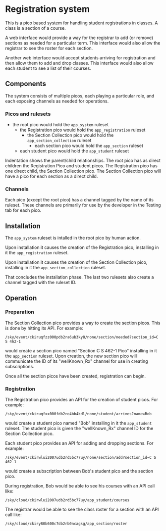 # Registration system

This is a pico based system for handling student registrations in classes.
A class is a section of a course.

A web interface would provide a way for the registrar to add (or remove) sections as needed for a particular term.
This interface would also allow the registrar to see the roster for each section.

Another web interface would accept students arriving for registration and then allow them to add and drop classes.
This interface would also allow each student to see a list of their courses.

## Components

The system consists of multiple picos, each playing a particular role,
and each exposing channels as needed for operations.

### Picos and rulesets

- the root pico would hold the `app_system` ruleset
    - the Registration pico would hold the `app_registration` ruleset
        - the Section Collection pico would hold the `app_section_collection` ruleset
            - each section pico would hold the `app_section` ruleset
    - each student pico would hold the `app_student` ruleset

Indentation shows the parent/child relationships.
The root pico has as direct children the Registration Pico and student picos.
The Registration pico has one direct child, the Section Collection pico.
The Section Collection pico will have a pico for each section as a direct child.


### Channels

Each pico (except the root pico) has a channel tagged by the name of its ruleset.
These channels are primarily for use by the developer in the Testing tab for each pico.

## Installation

The `app_system` ruleset is intalled in the root pico by human action.

Upon installation it causes the creation of the Registration pico, installing in it the `app_registration` ruleset.

Upon installation it causes the creation of the Section Collection pico, installing in it the `app_section_collection` ruleset.

That concludes the installation phase.
The last two rulesets also create a channel tagged with the ruleset ID.

## Operation

### Preparation

The Section Collection pico provides a way to create the section picos.
This is done by hitting its API.
For example:
```
/sky/event/ckiruqfzz000pdb2ra6ub3ky8/none/section/needed?section_id=C S 462-1
```
would create a section pico named "Section C S 462-1 Pico" installing in it the `app_section` ruleset.
Upon creation, the new section pico will communicate the ID of its "wellKnown_Rx" channel
for use in creating subscriptions.

Once all the section picos have been created, registration can begin.

### Registration

The Registration pico provides an API for the creation of student picos.
For example:
```
/sky/event/ckiruqfxx000fdb2re4bb4kdl/none/student/arrives?name=Bob
```
would create a student pico named "Bob" installing in it the `app_student` ruleset.
The student pico is given the "wellKnown_Rx" channel ID for the Section Collection pico.

Each student pico provides an API for adding and dropping sections.
For example:
```
/sky/event/ckirwlui2007udb2rd5bc77uy/none/section/add?section_id=C S 462-1
```
would create a subscription between Bob's student pico and the section pico.

During registration, Bob would be able to see his courses with an API call like:
```
/sky/cloud/ckirwlui2007udb2rd5bc77uy/app_student/courses
```

The registrar would be able to see the class roster for a section with an API call like:
```
/sky/cloud/ckiry80b600c7db2rb0ncagsg/app_section/roster
```
